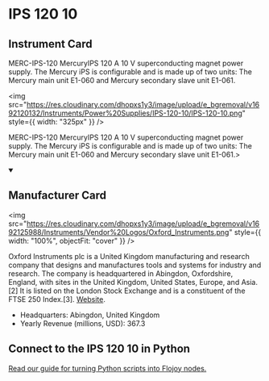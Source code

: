 
# IPS 120  10

## Instrument Card

<div className="flex">

<div>

MERC-IPS-120 MercuryIPS 120 A 10 V superconducting magnet power supply. The Mercury iPS is configurable and is made up of two units: The Mercury main unit E1-060 and Mercury secondary slave unit E1-061.

</div>

<img src="https://res.cloudinary.com/dhopxs1y3/image/upload/e_bgremoval/v1692120132/Instruments/Power%20Supplies/IPS-120-10/IPS-120-10.png" style={{ width: "325px" }} />

</div>

MERC-IPS-120 MercuryIPS 120 A 10 V superconducting magnet power supply. The Mercury iPS is configurable and is made up of two units: The Mercury main unit E1-060 and Mercury secondary slave unit E1-061.>

<details open>
<summary><h2>Manufacturer Card</h2></summary>

<img src="https://res.cloudinary.com/dhopxs1y3/image/upload/e_bgremoval/v1692125988/Instruments/Vendor%20Logos/Oxford_Instruments.png" style={{ width: "100%", objectFit: "cover" }} />

Oxford Instruments plc is a United Kingdom manufacturing and research company that designs and manufactures tools and systems for industry and research. The company is headquartered in Abingdon, Oxfordshire, England, with sites in the United Kingdom, United States, Europe, and Asia.[2] It is listed on the London Stock Exchange and is a constituent of the FTSE 250 Index.[3]. <a href="https://www.oxinst.com/">Website</a>.

<ul>
  <li>Headquarters: Abingdon, United Kingdom</li>
  <li>Yearly Revenue (millions, USD): 367.3</li>
</ul>
</details>

## Connect to the IPS 120  10 in Python

[Read our guide for turning Python scripts into Flojoy nodes.](https://docs.flojoy.ai/custom-nodes/creating-custom-node/)


